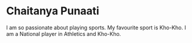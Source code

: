 # Chaitanya Punaati #
I am so passionate about playing sports. My favourite sport is Kho-Kho. I am a National player in Athletics and Kho-Kho. 
